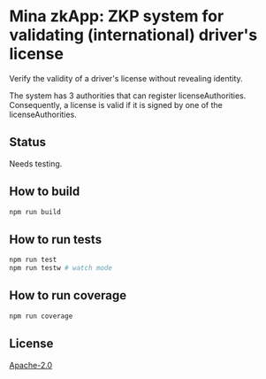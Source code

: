 # Mina zkApp: ZKP system for validating (international) driver's license

Verify the validity of a driver's license without revealing identity.

The system has 3 authorities that can register licenseAuthorities. Consequently, a license is valid if it is signed by one of the licenseAuthorities.

## Status

Needs testing. 

## How to build

```sh
npm run build
```

## How to run tests

```sh
npm run test
npm run testw # watch mode
```

## How to run coverage

```sh
npm run coverage
```

## License

[Apache-2.0](LICENSE)
